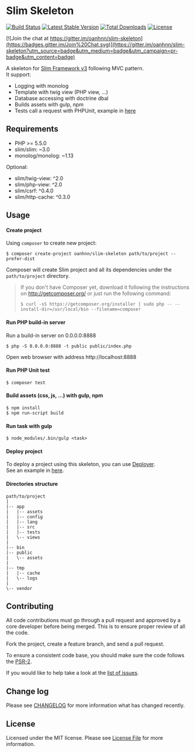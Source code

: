 Slim Skeleton
===
[![Build Status](https://travis-ci.org/oanhnn/slim-skeleton.svg?branch=3.x)](https://travis-ci.org/oanhnn/slim-skeleton)
[![Latest Stable Version](https://poser.pugx.org/oanhnn/slim-skeleton/v/stable)](https://packagist.org/packages/oanhnn/slim-skeleton)
[![Total Downloads](https://poser.pugx.org/oanhnn/slim-skeleton/downloads)](https://packagist.org/packages/oanhnn/slim-skeleton)
[![License](https://poser.pugx.org/oanhnn/slim-skeleton/license)](https://packagist.org/packages/oanhnn/slim-skeleton)

[![Join the chat at https://gitter.im/oanhnn/slim-skeleton](https://badges.gitter.im/Join%20Chat.svg)](https://gitter.im/oanhnn/slim-skeleton?utm_source=badge&utm_medium=badge&utm_campaign=pr-badge&utm_content=badge)

A skeleton for [Slim Framework v3](http://slimframework.com/) following MVC pattern.   
It support:
- Logging with monolog
- Template with twig view (PHP view, ...)
- Database accessing with doctrine dbal
- Builds assets with gulp, npm
- Tests call a request with PHPUnit, example in [here](https://github.com/oanhnn/slim-skeleton/blob/3.x/app/tests/ExampleTest.php)

Requirements
---

* PHP >= 5.5.0
* slim/slim: ~3.0
* monolog/monolog: ~1.13

Optional:

* slim/twig-view: ^2.0
* slim/php-view: ^2.0
* slim/csrf: ^0.4.0
* slim/http-cache: ^0.3.0

Usage
---

#### Create project
Using `composer` to create new project:

```shell
$ composer create-project oanhnn/slim-skeleton path/to/project --prefer-dist
```

Composer will create Slim project and all its dependencies under the `path/to/project` directory.

> If you don't have Composer yet, download it following the instructions on http://getcomposer.org/ or just run the following command:
> ```shell
> $ curl -sS https://getcomposer.org/installer | sudo php -- --install-dir=/usr/local/bin --filename=composer
> ```

#### Run PHP build-in server
Run a build-in server on 0.0.0.0:8888
```shell
$ php -S 0.0.0.0:8888 -t public public/index.php
```

Open web browser with address http://localhost:8888

#### Run PHP Unit test
```shell
$ composer test
```

#### Build assets (css, js, ...) with gulp, npm
```shell
$ npm install
$ npm run-script build
```

#### Run task with gulp
```shell
$ node_modules/.bin/gulp <task>
```

#### Deploy project
To deploy a project using this skeleton, you can use [Deployer](http://deployer.org).   
See an example in [here](https://github.com/oanhnn/deployer-example).

#### Directories structure
```
path/to/project
|
|-- app
|   |-- assets
|   |-- config
|   |-- lang
|   |-- src
|   |-- tests
|   \-- views
|   
|-- bin
|-- public
|   \-- assets
|
|-- tmp
|   |-- cache
|   \-- logs
|
\-- vendor

```

Contributing
---

All code contributions must go through a pull request and approved by a core developer before being merged.
This is to ensure proper review of all the code.

Fork the project, create a feature branch, and send a pull request.

To ensure a consistent code base, you should make sure the code follows
the [PSR-2](https://github.com/php-fig/fig-standards/blob/master/accepted/PSR-2-coding-style-guide.md).

If you would like to help take a look at the [list of issues](https://github.com/oanhnn/slim-skeleton/issues).

Change log
---

Please see [CHANGELOG](CHANGELOG.md) for more information what has changed recently.

License
---

Licensed under the MIT license. Please see [License File](LICENSE.md) for more information.
